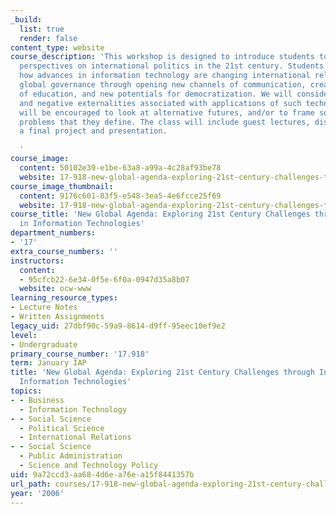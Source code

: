 ```yaml
---
_build:
  list: true
  render: false
content_type: website
course_description: 'This workshop is designed to introduce students to different
  perspectives on international politics in the 21st century. Students will explore
  how advances in information technology are changing international relations and
  global governance through opening new channels of communication, creating new methods
  of education, and new potentials for democratization. We will consider the positive
  and negative externalities associated with applications of such technologies. Students
  will be encouraged to look at alternative futures, and/or to frame solutions to
  problems that they define. The class will include guest lectures, discussions, and
  a final project and presentation.

  '
course_image:
  content: 50102e39-e1be-63a8-a99a-4c28af93be78
  website: 17-918-new-global-agenda-exploring-21st-century-challenges-through-innovations-in-information-technologies-january-iap-2006
course_image_thumbnail:
  content: 9176c601-83f5-e548-3ea5-4e6fcce25f69
  website: 17-918-new-global-agenda-exploring-21st-century-challenges-through-innovations-in-information-technologies-january-iap-2006
course_title: 'New Global Agenda: Exploring 21st Century Challenges through Innovations
  in Information Technologies'
department_numbers:
- '17'
extra_course_numbers: ''
instructors:
  content:
  - 95cfcb22-6e34-0f5e-6f0a-0947d35a8b07
  website: ocw-www
learning_resource_types:
- Lecture Notes
- Written Assignments
legacy_uid: 27dbf90c-59a9-8614-d9ff-95eec10ef9e2
level:
- Undergraduate
primary_course_number: '17.918'
term: January IAP
title: 'New Global Agenda: Exploring 21st Century Challenges through Innovations in
  Information Technologies'
topics:
- - Business
  - Information Technology
- - Social Science
  - Political Science
  - International Relations
- - Social Science
  - Public Administration
  - Science and Technology Policy
uid: 9a72ccd3-aa68-4d6e-a76e-a15f8441357b
url_path: courses/17-918-new-global-agenda-exploring-21st-century-challenges-through-innovations-in-information-technologies-january-iap-2006
year: '2006'
---
```

